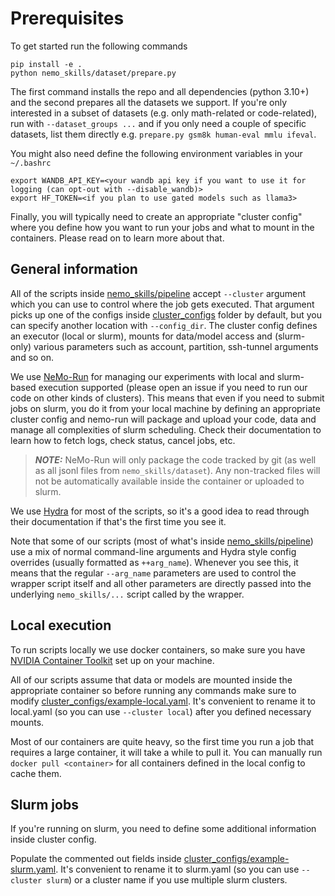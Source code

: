 # Prerequisites

To get started run the following commands

```
pip install -e .
python nemo_skills/dataset/prepare.py
```

The first command installs the repo and all dependencies (python 3.10+) and the second prepares
all the datasets we support.
If you're only interested in a subset of datasets (e.g. only math-related or code-related), run with
`--dataset_groups ...` and if you only need a couple of specific datasets, list them directly e.g.
`prepare.py gsm8k human-eval mmlu ifeval`.

You might also need define the following environment variables in your `~/.bashrc`

```
export WANDB_API_KEY=<your wandb api key if you want to use it for logging (can opt-out with --disable_wandb)>
export HF_TOKEN=<if you plan to use gated models such as llama3>
```

Finally, you will typically need to create an appropriate "cluster config" where you define how you want to run
your jobs and what to mount in the containers. Please read on to learn more about that.

## General information

All of the scripts inside [nemo_skills/pipeline](/nemo_skills/pipeline) accept `--cluster` argument which you can use
to control where the job gets executed. That argument picks up one of the configs inside [cluster_configs](/cluster_configs/)
folder by default, but you can specify another location with `--config_dir`.
The cluster config defines an executor (local or slurm), mounts for data/model access and (slurm-only) various parameters
such as account, partition, ssh-tunnel arguments and so on.

We use [NeMo-Run](https://github.com/NVIDIA/NeMo-Run) for managing our experiments with local and slurm-based
execution supported (please open an issue if you need to run our code on other kinds of clusters).
This means that even if you need to submit jobs on slurm, you do it from your local machine by defining an
appropriate cluster config and nemo-run will package and upload your code, data and manage
all complexities of slurm scheduling. Check their documentation to learn how to fetch logs, check status,
cancel jobs, etc.

> **_NOTE:_**  NeMo-Run will only package the code tracked by git (as well as all jsonl files from `nemo_skills/dataset`).
> Any non-tracked files will not be automatically available inside the container or uploaded to slurm.

We use [Hydra](https://hydra.cc/docs/1.3/intro/) for most of the scripts, so
it's a good idea to read through their documentation if that's the first time you see it.

Note that some of our scripts (most of what's inside [nemo_skills/pipeline](/nemo_skills/pipeline)) use a mix of normal
command-line arguments and Hydra style config overrides (usually formatted as `++arg_name`). Whenever you
see this, it means that the regular `--arg_name` parameters are used to control the wrapper script itself and
all other parameters are directly passed into the underlying `nemo_skills/...` script called by the wrapper.

## Local execution

To run scripts locally we use docker containers, so make sure you have
[NVIDIA Container Toolkit](https://docs.nvidia.com/datacenter/cloud-native/container-toolkit/latest/install-guide.html)
set up on your machine.

All of our scripts assume that data or models are mounted inside the appropriate container so before running any
commands make sure to modify [cluster_configs/example-local.yaml](cluster_configs/example-local.yaml). It's convenient
to rename it to local.yaml (so you can use `--cluster local`) after you defined necessary mounts.

Most of our containers are quite heavy, so the first time you run a job that requires a large container, it will take
a while to pull it. You can manually run `docker pull <container>` for all containers defined in the local config
to cache them.

## Slurm jobs

If you're running on slurm, you need to define some additional information inside cluster config.

Populate the commented out fields inside [cluster_configs/example-slurm.yaml](cluster_configs/example-slurm.yaml).
It's convenient to rename it to slurm.yaml (so you can use `--cluster slurm`) or a cluster name if you use multiple slurm clusters.
